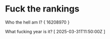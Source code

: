 # Fuck the rankings

Who the hell am I?
{ 16208970 }

What fucking year is it?
[ 2025-03-31T11:50:00Z ]
